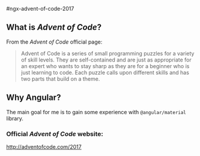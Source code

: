 #ngx-advent-of-code-2017

## What is *Advent of Code*? 
From the *Advent of Code* official page: 
>Advent of Code is a series of small programming puzzles for a variety of skill levels. They are self-contained and are just as appropriate for an expert who wants to stay sharp as they are for a beginner who is just learning to code. Each puzzle calls upon different skills and has two parts that build on a theme. 

## Why Angular?
The main goal for me is to gain some experience with `@angular/material` library.

### Official *Advent of Code* website: 
http://adventofcode.com/2017
